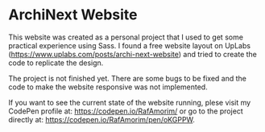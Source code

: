 # ArchiNext Website

This website was created as a personal project that I used to get some practical experience using Sass. I found a free website layout on UpLabs (https://www.uplabs.com/posts/archi-next-website) and tried to create the code to replicate the design.

The project is not finished yet. There are some bugs to be fixed and the code to make the website responsive was not implemented.

If you want to see the current state of the website running, plese visit my CodePen profile at: https://codepen.io/RafAmorim/ or go to the project directly at: https://codepen.io/RafAmorim/pen/oKGPPW.
